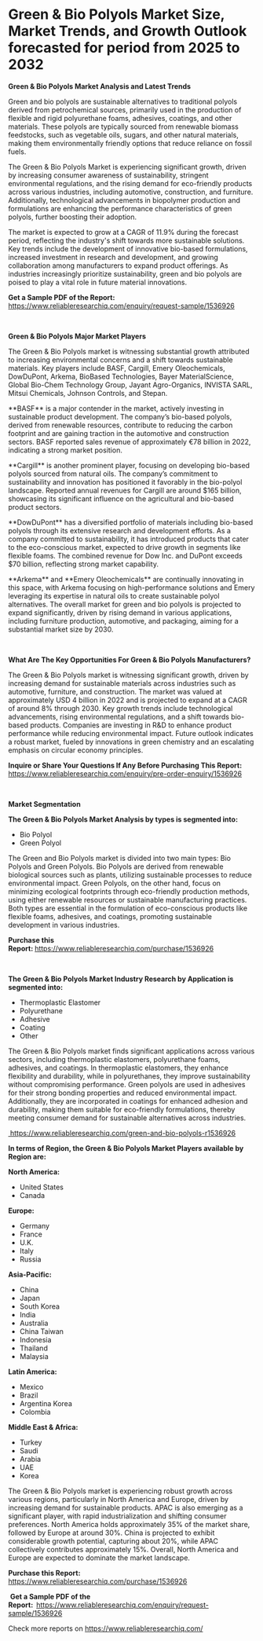<p><h1>Green & Bio Polyols Market Size, Market Trends, and Growth Outlook forecasted for period from 2025 to 2032</h1></p><p><strong>Green & Bio Polyols Market Analysis and Latest Trends</strong></p>
<p><p>Green and bio polyols are sustainable alternatives to traditional polyols derived from petrochemical sources, primarily used in the production of flexible and rigid polyurethane foams, adhesives, coatings, and other materials. These polyols are typically sourced from renewable biomass feedstocks, such as vegetable oils, sugars, and other natural materials, making them environmentally friendly options that reduce reliance on fossil fuels.</p><p>The Green & Bio Polyols Market is experiencing significant growth, driven by increasing consumer awareness of sustainability, stringent environmental regulations, and the rising demand for eco-friendly products across various industries, including automotive, construction, and furniture. Additionally, technological advancements in biopolymer production and formulations are enhancing the performance characteristics of green polyols, further boosting their adoption.</p><p>The market is expected to grow at a CAGR of 11.9% during the forecast period, reflecting the industry's shift towards more sustainable solutions. Key trends include the development of innovative bio-based formulations, increased investment in research and development, and growing collaboration among manufacturers to expand product offerings. As industries increasingly prioritize sustainability, green and bio polyols are poised to play a vital role in future material innovations.</p></p>
<p><strong>Get a Sample PDF of the Report:&nbsp;</strong> <a href="https://www.reliableresearchiq.com/enquiry/request-sample/1536926?utm_campaign=2853&utm_medium=2&utm_source=Github&utm_content=ia&utm_term=03042025&utm_id=green-bio-polyols">https://www.reliableresearchiq.com/enquiry/request-sample/1536926</a></p>
<p>&nbsp;</p>
<p><strong>Green & Bio Polyols Major Market Players</strong></p>
<p><p>The Green & Bio Polyols market is witnessing substantial growth attributed to increasing environmental concerns and a shift towards sustainable materials. Key players include BASF, Cargill, Emery Oleochemicals, DowDuPont, Arkema, BioBased Technologies, Bayer MaterialScience, Global Bio-Chem Technology Group, Jayant Agro-Organics, INVISTA SARL, Mitsui Chemicals, Johnson Controls, and Stepan.</p><p>**BASF** is a major contender in the market, actively investing in sustainable product development. The company’s bio-based polyols, derived from renewable resources, contribute to reducing the carbon footprint and are gaining traction in the automotive and construction sectors. BASF reported sales revenue of approximately €78 billion in 2022, indicating a strong market position.</p><p>**Cargill** is another prominent player, focusing on developing bio-based polyols sourced from natural oils. The company’s commitment to sustainability and innovation has positioned it favorably in the bio-polyol landscape. Reported annual revenues for Cargill are around $165 billion, showcasing its significant influence on the agricultural and bio-based product sectors.</p><p>**DowDuPont** has a diversified portfolio of materials including bio-based polyols through its extensive research and development efforts. As a company committed to sustainability, it has introduced products that cater to the eco-conscious market, expected to drive growth in segments like flexible foams. The combined revenue for Dow Inc. and DuPont exceeds $70 billion, reflecting strong market capability.</p><p>**Arkema** and **Emery Oleochemicals** are continually innovating in this space, with Arkema focusing on high-performance solutions and Emery leveraging its expertise in natural oils to create sustainable polyol alternatives. The overall market for green and bio polyols is projected to expand significantly, driven by rising demand in various applications, including furniture production, automotive, and packaging, aiming for a substantial market size by 2030.</p></p>
<p>&nbsp;</p>
<p><strong>What Are The Key Opportunities For Green & Bio Polyols Manufacturers?</strong></p>
<p><p>The Green & Bio Polyols market is witnessing significant growth, driven by increasing demand for sustainable materials across industries such as automotive, furniture, and construction. The market was valued at approximately USD 4 billion in 2022 and is projected to expand at a CAGR of around 8% through 2030. Key growth trends include technological advancements, rising environmental regulations, and a shift towards bio-based products. Companies are investing in R&D to enhance product performance while reducing environmental impact. Future outlook indicates a robust market, fueled by innovations in green chemistry and an escalating emphasis on circular economy principles.</p></p>
<p><strong>Inquire or Share Your Questions If Any Before Purchasing This Report:</strong> <a href="https://www.reliableresearchiq.com/enquiry/pre-order-enquiry/1536926?utm_campaign=2853&utm_medium=2&utm_source=Github&utm_content=ia&utm_term=03042025&utm_id=green-bio-polyols">https://www.reliableresearchiq.com/enquiry/pre-order-enquiry/1536926</a></p>
<p>&nbsp;</p>
<p><strong>Market Segmentation</strong></p>
<p><strong>The Green & Bio Polyols Market Analysis by types is segmented into:</strong></p>
<p><ul><li>Bio Polyol</li><li>Green Polyol</li></ul></p>
<p><p>The Green and Bio Polyols market is divided into two main types: Bio Polyols and Green Polyols. Bio Polyols are derived from renewable biological sources such as plants, utilizing sustainable processes to reduce environmental impact. Green Polyols, on the other hand, focus on minimizing ecological footprints through eco-friendly production methods, using either renewable resources or sustainable manufacturing practices. Both types are essential in the formulation of eco-conscious products like flexible foams, adhesives, and coatings, promoting sustainable development in various industries.</p></p>
<p><strong>Purchase this Report:&nbsp;</strong><a href="https://www.reliableresearchiq.com/purchase/1536926?utm_campaign=2853&utm_medium=2&utm_source=Github&utm_content=ia&utm_term=03042025&utm_id=green-bio-polyols">https://www.reliableresearchiq.com/purchase/1536926</a></p>
<p>&nbsp;</p>
<p><strong>The Green & Bio Polyols Market Industry Research by Application is segmented into:</strong></p>
<p><ul><li>Thermoplastic Elastomer</li><li>Polyurethane</li><li>Adhesive</li><li>Coating</li><li>Other</li></ul></p>
<p><p>The Green & Bio Polyols market finds significant applications across various sectors, including thermoplastic elastomers, polyurethane foams, adhesives, and coatings. In thermoplastic elastomers, they enhance flexibility and durability, while in polyurethanes, they improve sustainability without compromising performance. Green polyols are used in adhesives for their strong bonding properties and reduced environmental impact. Additionally, they are incorporated in coatings for enhanced adhesion and durability, making them suitable for eco-friendly formulations, thereby meeting consumer demand for sustainable alternatives across industries.</p></p>
<p><a href="https://www.reliableresearchiq.com/green-and-bio-polyols-r1536926?utm_campaign=2853&utm_medium=2&utm_source=Github&utm_content=ia&utm_term=03042025&utm_id=green-bio-polyols">&nbsp;https://www.reliableresearchiq.com/green-and-bio-polyols-r1536926</a></p>
<p><strong>In terms of Region, the Green & Bio Polyols Market Players available by Region are:</strong></p>
<p>
    <p> <strong> North America: </strong>
        <ul>
            <li>United States</li>
            <li>Canada</li>
        </ul>
        </p> 
    <p> <strong> Europe: </strong>
        <ul>
            <li>Germany</li>
            <li>France</li>
            <li>U.K.</li>
            <li>Italy</li>
            <li>Russia</li>
        </ul>
        </p> 
    <p> <strong> Asia-Pacific: </strong>
        <ul>
            <li>China</li>
            <li>Japan</li>
            <li>South Korea</li>
            <li>India</li>
            <li>Australia</li>
            <li>China Taiwan</li>
            <li>Indonesia</li>
            <li>Thailand</li>
            <li>Malaysia</li>
        </ul>
        </p> 
    <p> <strong> Latin America: </strong>
        <ul>
            <li>Mexico</li>
            <li>Brazil</li>
            <li>Argentina Korea</li>
            <li>Colombia</li>
        </ul>
        </p> 
    <p> <strong> Middle East & Africa: </strong>
        <ul>
            <li>Turkey</li>
            <li>Saudi</li>
            <li>Arabia</li>
            <li>UAE</li>
            <li>Korea</li>
        </ul>
    </p>
    </p>
<p><p>The Green & Bio Polyols market is experiencing robust growth across various regions, particularly in North America and Europe, driven by increasing demand for sustainable products. APAC is also emerging as a significant player, with rapid industrialization and shifting consumer preferences. North America holds approximately 35% of the market share, followed by Europe at around 30%. China is projected to exhibit considerable growth potential, capturing about 20%, while APAC collectively contributes approximately 15%. Overall, North America and Europe are expected to dominate the market landscape.</p></p>
<p><strong>Purchase this Report: </strong><a href="https://www.reliableresearchiq.com/purchase/1536926?utm_campaign=2853&utm_medium=2&utm_source=Github&utm_content=ia&utm_term=03042025&utm_id=green-bio-polyols">https://www.reliableresearchiq.com/purchase/1536926</a></p>
<p>&nbsp;<strong>Get a Sample PDF of the Report:&nbsp;&nbsp;</strong><a href="https://www.reliableresearchiq.com/enquiry/request-sample/1536926?utm_campaign=2853&utm_medium=2&utm_source=Github&utm_content=ia&utm_term=03042025&utm_id=green-bio-polyols">https://www.reliableresearchiq.com/enquiry/request-sample/1536926</a></p>
<p><strong></strong></p>
<p>Check more reports on <a href="https://www.reliableresearchiq.com/?utm_campaign=2853&utm_medium=2&utm_source=Github&utm_content=ia&utm_term=03042025&utm_id=green-bio-polyols">https://www.reliableresearchiq.com/</a></p>
